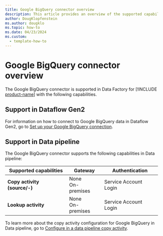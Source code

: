 ```yaml
---
title: Google BigQuery connector overview
description: This article provides an overview of the supported capabilities of the Google BigQuery connector.
author: DougKlopfenstein
ms.author: dougklo
ms.topic: how-to
ms.date: 04/23/2024
ms.custom:
  - template-how-to
---
```


# Google BigQuery connector overview

The Google BigQuery connector is supported in Data Factory for [!INCLUDE [product-name](../includes/product-name.md)] with the following capabilities.


## Support in Dataflow Gen2

For information on how to connect to Google BigQuery data in Dataflow Gen2, go to [Set up your Google BigQuery connection](connector-google-bigquery.md).

## Support in Data pipeline

The Google BigQuery connector supports the following capabilities in Data pipeline:

| Supported capabilities | Gateway | Authentication |
| --- | --- | ---|
| **Copy activity (source/-)** | None<br>On-premises | Service Account Login |
| **Lookup activity** | None<br>On-premises | Service Account Login |

To learn more about the copy activity configuration for Google BigQuery in Data pipeline, go to [Configure in a data pipeline copy activity](connector-google-bigquery-copy-activity.md).


